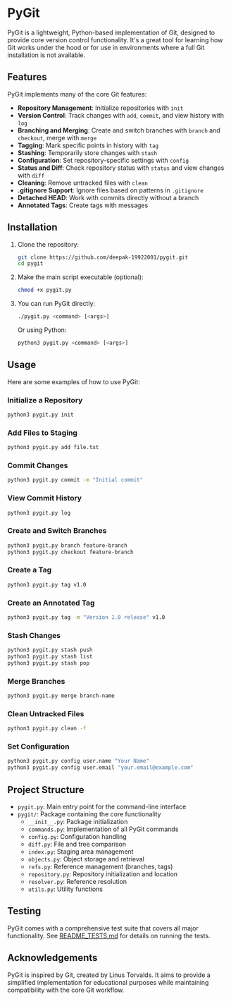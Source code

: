 # PyGit

PyGit is a lightweight, Python-based implementation of Git, designed to provide core version control functionality. It's a great tool for learning how Git works under the hood or for use in environments where a full Git installation is not available.

## Features

PyGit implements many of the core Git features:

- **Repository Management**: Initialize repositories with `init`
- **Version Control**: Track changes with `add`, `commit`, and view history with `log`
- **Branching and Merging**: Create and switch branches with `branch` and `checkout`, merge with `merge`
- **Tagging**: Mark specific points in history with `tag`
- **Stashing**: Temporarily store changes with `stash`
- **Configuration**: Set repository-specific settings with `config`
- **Status and Diff**: Check repository status with `status` and view changes with `diff`
- **Cleaning**: Remove untracked files with `clean`
- **.gitignore Support**: Ignore files based on patterns in `.gitignore`
- **Detached HEAD**: Work with commits directly without a branch
- **Annotated Tags**: Create tags with messages

## Installation

1. Clone the repository:
   ```bash
   git clone https://github.com/deepak-19922001/pygit.git
   cd pygit
   ```

2. Make the main script executable (optional):
   ```bash
   chmod +x pygit.py
   ```

3. You can run PyGit directly:
   ```bash
   ./pygit.py <command> [<args>]
   ```

   Or using Python:
   ```bash
   python3 pygit.py <command> [<args>]
   ```

## Usage

Here are some examples of how to use PyGit:

### Initialize a Repository
```bash
python3 pygit.py init
```

### Add Files to Staging
```bash
python3 pygit.py add file.txt
```

### Commit Changes
```bash
python3 pygit.py commit -m "Initial commit"
```

### View Commit History
```bash
python3 pygit.py log
```

### Create and Switch Branches
```bash
python3 pygit.py branch feature-branch
python3 pygit.py checkout feature-branch
```

### Create a Tag
```bash
python3 pygit.py tag v1.0
```

### Create an Annotated Tag
```bash
python3 pygit.py tag -m "Version 1.0 release" v1.0
```

### Stash Changes
```bash
python3 pygit.py stash push
python3 pygit.py stash list
python3 pygit.py stash pop
```

### Merge Branches
```bash
python3 pygit.py merge branch-name
```

### Clean Untracked Files
```bash
python3 pygit.py clean -f
```

### Set Configuration
```bash
python3 pygit.py config user.name "Your Name"
python3 pygit.py config user.email "your.email@example.com"
```

## Project Structure

- `pygit.py`: Main entry point for the command-line interface
- `pygit/`: Package containing the core functionality
  - `__init__.py`: Package initialization
  - `commands.py`: Implementation of all PyGit commands
  - `config.py`: Configuration handling
  - `diff.py`: File and tree comparison
  - `index.py`: Staging area management
  - `objects.py`: Object storage and retrieval
  - `refs.py`: Reference management (branches, tags)
  - `repository.py`: Repository initialization and location
  - `resolver.py`: Reference resolution
  - `utils.py`: Utility functions

## Testing

PyGit comes with a comprehensive test suite that covers all major functionality. See [README_TESTS.md](README_TESTS.md) for details on running the tests.


## Acknowledgements

PyGit is inspired by Git, created by Linus Torvalds. It aims to provide a simplified implementation for educational purposes while maintaining compatibility with the core Git workflow.
